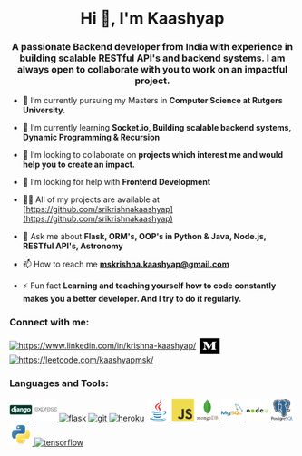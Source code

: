 <h1 align="center">Hi 👋, I'm Kaashyap</h1>
<h3 align="center">A passionate Backend developer from India with experience in building scalable RESTful API's and backend systems. I am always open to collaborate with you to work on an impactful project.</h3>

- 🔭 I’m currently pursuing my Masters in **Computer Science at Rutgers University.**

- 🌱 I’m currently learning **Socket.io, Building scalable backend systems, Dynamic Programming & Recursion**

- 👯 I’m looking to collaborate on **projects which interest me and would help you to create an impact.**

- 🤝 I’m looking for help with **Frontend Development**

- 👨‍💻 All of my projects are available at [https://github.com/srikrishnakaashyap](https://github.com/srikrishnakaashyap)

- 💬 Ask me about **Flask, ORM's, OOP's in Python & Java, Node.js, RESTful API's, Astronomy**

- 📫 How to reach me **mskrishna.kaashyap@gmail.com**

- ⚡ Fun fact **Learning and teaching yourself how to code constantly makes you a better developer. And I try to do it regularly.**



<h3 align="left">Connect with me:</h3>
<p align="left">
<a href="https://linkedin.com/in/krishna-kaashyap/" target="blank"><img align="center" src="https://raw.githubusercontent.com/peterthehan/peterthehan/master/assets/linkedin.svg" alt="https://www.linkedin.com/in/krishna-kaashyap/" height="30" width="40" /></a>
<a href="https://medium.com/@mskrishna.kaashyap" target="blank"><img align="center" src="https://raw.githubusercontent.com/ionic-team/ionicons/8c2a507fcff2cb5f2edff60357ffd7feb70bb987/src/svg/logo-medium.svg" alt="@mskrishna.kaashyap" height="30" width="40" /></a>
<a href="https://www.leetcode.com/kaashyapmsk/" target="blank"><img align="center" src="https://raw.githubusercontent.com/simple-icons/simple-icons/2f55a5696c3df837997fe19722954c5c52b0e8cc/icons/leetcode.svg" alt="https://leetcode.com/kaashyapmsk/" height="30" width="40" /></a>
</p>



<h3 align="left">Languages and Tools:</h3>
<p align="left"> <a href="https://www.djangoproject.com/" target="_blank"> <img src="https://raw.githubusercontent.com/devicons/devicon/master/icons/django/django-original.svg" alt="django" width="40" height="40"/> </a> <a href="https://expressjs.com" target="_blank"> <img src="https://raw.githubusercontent.com/devicons/devicon/master/icons/express/express-original-wordmark.svg" alt="express" width="40" height="40"/> </a> <a href="https://flask.palletsprojects.com/" target="_blank"> <img src="https://www.vectorlogo.zone/logos/pocoo_flask/pocoo_flask-icon.svg" alt="flask" width="40" height="40"/> </a> <a href="https://git-scm.com/" target="_blank"> <img src="https://www.vectorlogo.zone/logos/git-scm/git-scm-icon.svg" alt="git" width="40" height="40"/> </a> <a href="https://heroku.com" target="_blank"> <img src="https://www.vectorlogo.zone/logos/heroku/heroku-icon.svg" alt="heroku" width="40" height="40"/> </a> <a href="https://www.java.com" target="_blank"> <img src="https://raw.githubusercontent.com/devicons/devicon/master/icons/java/java-original.svg" alt="java" width="40" height="40"/> </a> <a href="https://developer.mozilla.org/en-US/docs/Web/JavaScript" target="_blank"> <img src="https://raw.githubusercontent.com/devicons/devicon/master/icons/javascript/javascript-original.svg" alt="javascript" width="40" height="40"/> </a> <a href="https://www.mongodb.com/" target="_blank"> <img src="https://raw.githubusercontent.com/devicons/devicon/master/icons/mongodb/mongodb-original-wordmark.svg" alt="mongodb" width="40" height="40"/> </a> <a href="https://www.mysql.com/" target="_blank"> <img src="https://raw.githubusercontent.com/devicons/devicon/master/icons/mysql/mysql-original-wordmark.svg" alt="mysql" width="40" height="40"/> </a> <a href="https://nodejs.org" target="_blank"> <img src="https://raw.githubusercontent.com/devicons/devicon/master/icons/nodejs/nodejs-original-wordmark.svg" alt="nodejs" width="40" height="40"/> </a> <a href="https://www.postgresql.org" target="_blank"> <img src="https://raw.githubusercontent.com/devicons/devicon/master/icons/postgresql/postgresql-original-wordmark.svg" alt="postgresql" width="40" height="40"/> </a> <a href="https://www.python.org" target="_blank"> <img src="https://raw.githubusercontent.com/devicons/devicon/master/icons/python/python-original.svg" alt="python" width="40" height="40"/> </a> <a href="https://www.tensorflow.org" target="_blank"> <img src="https://www.vectorlogo.zone/logos/tensorflow/tensorflow-icon.svg" alt="tensorflow" width="40" height="40"/> </a> </p>
